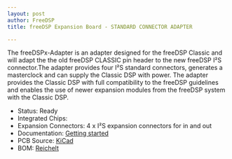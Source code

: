 ```yaml
---
layout: post
author: FreeDSP
title: freeDSP Expansion Board - STANDARD CONNECTOR ADAPTER

---
```



The freeDSPx-Adapter is an adapter designed for the freeDSP Classic and will adapt the the old freeDSP CLASSIC pin header to the new freeDSP I&sup2;S connector.The adapter provides four I&sup2;S standard connectors, generates a masterclock and can supply the Classic DSP with power. The adapter provides the Classic DSP with full compatibility to the freeDSP guidelines and enables the use of newer expansion modules from the freeDSP system with the Classic DSP.&nbsp;


<ul>
<li>Status: Ready</li>
<li>Integrated Chips:&nbsp;</li>
<li>Expansion Connectors: 4 x I&sup2;S expansion connectors for in and out</li>
<li>Documentation: <a href="https://docs.google.com/document/d/1hn0SlT0MzGtAtfOlIJ-imr8tRVwPhUQNysTME_q8S0M/edit?usp=sharing" target="_blank" rel="noopener">Getting started</a></li>
<li>PCB Source: <a href="https://github.com/freeDSP/freeDSP-StdConnectorAdapter" target="_blank" rel="noopener">KiCad</a></li>
<li>BOM: <a href="https://www.reichelt.de/my/1322859" target="_blank" rel="noopener">Reichelt</a></li>
</ul>
